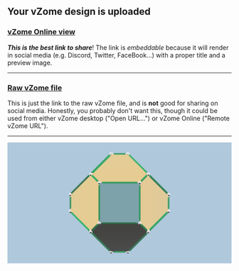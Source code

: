 ## Your vZome design is uploaded

### [vZome Online view][embed]

***This is the best link to share***!  The link is *embeddable* because it will render in social media (e.g. Discord, Twitter, FaceBook...) with a proper title and a preview image.

---

### [Raw vZome file][raw]

This is just the link to the raw vZome file, and is **not** good for
sharing on social media.
Honestly, you probably don't want this, though it could be used from either
vZome desktop ("Open URL...") or vZome Online ("Remote vZome URL").

---

![Image](<24-vertex-3-cubes-distributed-3Dhull-JK.png>)


[embed]: <https://vzome.com/app/embed.py?url=https://raw.githubusercontent.com/ThynStyx/vzome-sharing/main/2021/10/27/21-31-24-24-vertex-3-cubes-distributed-3Dhull-JK/24-vertex-3-cubes-distributed-3Dhull-JK.vZome>
[raw]: <https://raw.githubusercontent.com/ThynStyx/vzome-sharing/main/2021/10/27/21-31-24-24-vertex-3-cubes-distributed-3Dhull-JK/24-vertex-3-cubes-distributed-3Dhull-JK.vZome>
